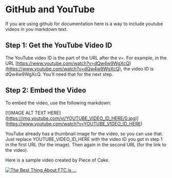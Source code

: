 # GitHub and YouTube

If you are using github for documentation here is a way to include youtube videos in you markdown text.

## Step 1: Get the YouTube Video ID

The YouTube video ID is the part of the URL after the v=. For example, in the URL [https://www.youtube.com/watch?v=dQw4w9WgXcQ](https://www.youtube.com/watch?v=dQw4w9WgXcQ), the video ID is dQw4w9WgXcQ. You'll need that for the next step.

## Step 2: Embed the Video

To embed the video, use the following markdown:

\[!\[IMAGE ALT TEXT HERE](https://img.youtube.com/vi/YOUTUBE_VIDEO_ID_HERE/0.jpg)](https://www.youtube.com/watch?v=YOUTUBE_VIDEO_ID_HERE)

YouTube already has a thumbnail image for the video, so you can use that. Just replace YOUTUBE_VIDEO_ID_HERE with the video ID you got in step 1 in the first URL (for the image). Then again in the second URL (for the link to the video).

Here is a sample video created by Piece of Cake.

[![The Best Thing About FTC is ...](https://img.youtube.com/vi/2jback8nbpw&t=2s/1.jpg)](https://www.youtube.com/watch?v=2jback8nbpw&t=2s)
